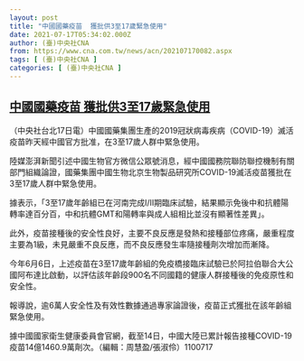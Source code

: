```yaml
---
layout: post
title: "中國國藥疫苗  獲批供3至17歲緊急使用"
date: 2021-07-17T05:34:02.000Z
author: (臺)中央社CNA
from: https://www.cna.com.tw/news/acn/202107170082.aspx
tags: [ (臺)中央社CNA ]
categories: [ (臺)中央社CNA ]
---
```

<!--1626500042000-->
[中國國藥疫苗  獲批供3至17歲緊急使用](https://www.cna.com.tw/news/acn/202107170082.aspx)
------

<div>
<div></div><div class="paragraph"><p>（中央社台北17日電）中國國藥集團生產的2019冠狀病毒疾病（COVID-19）滅活疫苗昨天經中國官方批准，在3至17歲人群中緊急使用。</p><p>陸媒澎湃新聞引述中國生物官方微信公眾號消息，經中國國務院聯防聯控機制有關部門組織論證，國藥集團中國生物北京生物製品研究所COVID-19滅活疫苗獲批在3至17歲人群中緊急使用。</p><p>據表示，「3至17歲年齡組已在河南完成I/II期臨床試驗，結果顯示免後中和抗體陽轉率達百分百，中和抗體GMT和陽轉率與成人組相比並沒有顯著性差異」。</p><p>此外，疫苗接種後的安全性良好，主要不良反應是發熱和接種部位疼痛，嚴重程度主要為1級，未見嚴重不良反應，而不良反應發生率隨接種劑次增加而漸降。</p><p>今年6月6日，上述疫苗在3至17歲年齡組的免疫橋接臨床試驗已於阿拉伯聯合大公國阿布達比啟動，以評估該年齡段900名不同國籍的健康人群接種後的免疫原性和安全性。</p><p>報導說，逾6萬人安全性及有效性數據通過專家論證後，疫苗正式獲批在該年齡組緊急使用。</p><p>據中國國家衛生健康委員會官網，截至14日，中國大陸已累計報告接種COVID-19疫苗14億1460.9萬劑次。（編輯：周慧盈/張淑伶）1100717</p></div>
</div>
